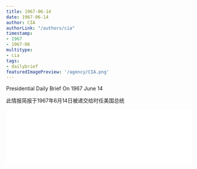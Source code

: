 ```yaml
---
title: 1967-06-14
date: 1967-06-14
author: CIA 
authorLink: "/authors/cia"
timestamp: 
- 1967
- 1967-06
multitype: 
- cia
tags: 
- dailybrief
featuredImagePreview: '/agency/CIA.png'
---
```



Presidential Daily Brief On 1967 June 14

此情报简报于1967年6月14日被递交给时任美国总统

<!--more-->





<div id="over" style="width:100%; overflow:hidden"> <iframe id="sFrame" name="sFrame" frameborder="no" border="0"  allowfullscreen marginwidth="0" scrolling="no" src = " /CIA/1967-06-14.html "  style = " position:absulute; width: 806px; top: 300;" > </iframe> </div>